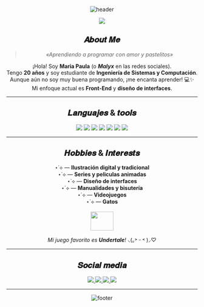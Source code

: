 <div align="center">
  
  ![header](https://capsule-render.vercel.app/api?type=waving&color=e8acc6&height=160&section=header&text=🌸%20𝑩𝒊𝒆𝒏𝒗𝒆𝒏𝒊𝒅@%20𝒂%20𝒎𝒊%20𝒎𝒖𝒏𝒅𝒐%20🌸&fontSize=40&fontColor=ffffff&animation=twinkling)
  
  <img src="https://media.tenor.com/CI2bMBnRftEAAAAi/cat-kitten.gif">

  ## 𝑨𝒃𝒐𝒖𝒕 𝑴𝒆
  
  > *«Aprendiendo a programar con amor y pastelitos»*
  
  ¡Hola! Soy **Maria Paula** (o _**Malyx**_ en las redes sociales).  
  Tengo **20 años** y soy estudiante de **Ingeniería de Sistemas y Computación**.  
  Aunque aún no soy muy buena programando, ¡me encanta aprender! 💻✨  
  Mi enfoque actual es **Front-End** y **diseño de interfaces**.

  ---

  ## 𝑳𝒂𝒏𝒈𝒖𝒂𝒋𝒆𝒔 & 𝒕𝒐𝒐𝒍𝒔
  
  <div align="center">
  <img src="https://img.shields.io/badge/HTML5-FFC0CB?style=for-the-badge&logo=html5&logoColor=white">
  <img src="https://img.shields.io/badge/CSS3-D8BFD8?style=for-the-badge&logo=css3&logoColor=white">
  <img src="https://img.shields.io/badge/JavaScript-FFF4E0?style=for-the-badge&logo=javascript&logoColor=black">
  <img src="https://img.shields.io/badge/Python-FFD1DC?style=for-the-badge&logo=python&logoColor=356282">
  <img src="https://img.shields.io/badge/JSON-D8BFD8?style=for-the-badge&logo=json&logoColor=000000">
  <img src="https://img.shields.io/badge/FIGMA-FFB6C1?style=for-the-badge&logo=figma&logoColor=white">
  <img src="https://img.shields.io/badge/Adobe%20XD-FFD1DC?style=for-the-badge&logo=adobe-xd&logoColor=white">
  </div>

  ---

  ## 𝑯𝒐𝒃𝒃𝒊𝒆𝒔 & 𝑰𝒏𝒕𝒆𝒓𝒆𝒔𝒕𝒔
  
  ⋆˙⟡ — **Ilustración digital y tradicional** <br>
  ⋆˙⟡ — **Series y peliculas animadas** <br>
  ⋆˙⟡ — **Diseño de interfaces** <br>
  ⋆˙⟡ — **Manualidades y bisutería** <br>
  ⋆˙⟡ — **Videojuegos** <br>
  ⋆˙⟡ — **Gatos** <br>
  <br>
 <img src="https://media.tenor.com/mr9ZTxhFxVAAAAAj/annoying-dog-undertale.gif" width="60" height="50">

  *Mi juego favorito es **Undertale**!* ⸜(｡˃ ᵕ ˂ )⸝♡
  
 
  
  ---

  ## 𝑺𝒐𝒄𝒊𝒂𝒍 𝒎𝒆𝒅𝒊𝒂
  
 <div align="center">
  <a href="https://www.instagram.com/cutemalyx/">
    <img src="https://img.shields.io/badge/Instagram-FFC0CB?style=for-the-badge&logo=instagram&logoColor=white">
  </a>
  <a href="https://www.tiktok.com/@cutemalyx">
    <img src="https://img.shields.io/badge/TikTok-D8BFD8?style=for-the-badge&logo=tiktok&logoColor=white">
  </a>
  <a href="https://discord.com/users/tu_id_de_usuario">
    <img src="https://img.shields.io/badge/Discord-FFD1DC?style=for-the-badge&logo=discord&logoColor=5865F2">
  </a>
  <a href="mailto:malyx04@gmail.com">
    <img src="https://img.shields.io/badge/Gmail-B5EAD7?style=for-the-badge&logo=gmail&logoColor=EA4335">
  </a>
</div>

  ---

  ![footer](https://capsule-render.vercel.app/api?type=waving&color=e8acc6&height=100&section=footer&text=𝑮𝒓𝒂𝒄𝒊𝒂𝒔%20𝒑𝒐𝒓%20𝒑𝒂𝒔𝒂𝒓𝒕𝒆%20✨&fontSize=30&fontColor=ffffff&animation=fadeIn)
  
</div>⠀⠀⠀⠀⠀⠀⠀⠀⠀⠀⠀
